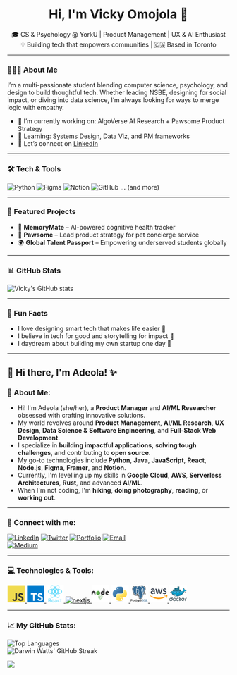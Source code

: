 <h1 align="center">Hi, I'm Vicky Omojola 👋</h1>

<p align="center">
  🎓 CS & Psychology @ YorkU | Product Management | UX & AI Enthusiast<br>
  💡 Building tech that empowers communities | 🇨🇦 Based in Toronto
</p>

---

### 👩🏾‍💻 About Me
I’m a multi-passionate student blending computer science, psychology, and design to build thoughtful tech. Whether leading NSBE, designing for social impact, or diving into data science, I’m always looking for ways to merge logic with empathy.

- 🔭 I’m currently working on: AlgoVerse AI Research + Pawsome Product Strategy
- 🌱 Learning: Systems Design, Data Viz, and PM frameworks
- 🤝 Let’s connect on [LinkedIn](https://www.linkedin.com/in/adeola-omojola/)

---

### 🛠️ Tech & Tools
![Python](https://img.shields.io/badge/-Python-333333?style=flat&logo=python)
![Figma](https://img.shields.io/badge/-Figma-333333?style=flat&logo=figma)
![Notion](https://img.shields.io/badge/-Notion-333333?style=flat&logo=notion)
![GitHub](https://img.shields.io/badge/-GitHub-333333?style=flat&logo=github)
... (and more)

---

### 🚀 Featured Projects
- 🧠 **MemoryMate** – AI-powered cognitive health tracker
- 🐾 **Pawsome** – Lead product strategy for pet concierge service
- 🌍 **Global Talent Passport** – Empowering underserved students globally

---

### 📊 GitHub Stats
![Vicky's GitHub stats](https://github-readme-stats.vercel.app/api?username=darwinwatts&show_icons=true&theme=tokyonight)

---

### 🌟 Fun Facts
- I love designing smart tech that makes life easier 🧠
- I believe in tech for good and storytelling for impact 📣
- I daydream about building my own startup one day 🚀
------

## 👋 Hi there, I'm Adeola! ✨

### 🚀 About Me:
-   Hi! I'm Adeola (she/her), a **Product Manager** and **AI/ML Researcher** obsessed with crafting innovative solutions.
-   My world revolves around **Product Management**, **AI/ML Research**, **UX Design**, **Data Science & Software Engineering**, and **Full-Stack Web Development**.
-   I specialize in **building impactful applications**, **solving tough challenges**, and contributing to **open source**.
-   My go-to technologies include **Python**, **Java**, **JavaScript**, **React**, **Node.js**, **Figma**, **Framer**, and **Notion**.
-   Currently, I'm levelling up my skills in **Google Cloud**, **AWS**, **Serverless Architectures**, **Rust**, and advanced **AI/ML**.
-   When I'm not coding, I'm **hiking**, **doing photography**, **reading**, or **working out**.

---

### 🤝 Connect with me:

[![LinkedIn](https://img.shields.io/badge/LinkedIn-0077B5?style=for-the-badge&logo=linkedin&logoColor=white)](https://www.linkedin.com/in/adeola-omojola/)
[![Twitter](https://img.shields.io/badge/Twitter-1DA1F2?style=for-the-badge&logo=twitter&logoColor=white)](https://twitter.com/deolatoo)
[![Portfolio](https://img.shields.io/badge/Portfolio-FF5722?style=for-the-badge)]((https://adeolatosin.notion.site/Adeola-Omojola-9be50f2f08b747a993ee1f8429f52203?source=copy_link)) 
[![Email](https://img.shields.io/badge/Email-D14836?style=for-the-badge&logo=gmail&logoColor=white)](mailto:adeolasworks@gmail.com) <br/>
[![Medium](https://img.shields.io/badge/Medium-12100E?style=for-the-badge&logo=medium&logoColor=white)](https://medium.com/@deolatoo)

---

### 💻 Technologies & Tools:
<!-- <a href="https://nodejs.org/" target="_blank" rel="noreferrer">
    <img src="https://raw.githubusercontent.com/devicons/devicon/master/icons/nodejs/nodejs-original.svg" alt="nodejs" width="40" height="40"/> </a> -->


<p align="left">
  <a href="https://developer.mozilla.org/en-US/docs/Web/JavaScript" target="_blank" rel="noreferrer">
    <img src="https://raw.githubusercontent.com/devicons/devicon/master/icons/javascript/javascript-original.svg" alt="javascript" width="40" height="40"/>
  </a>
  <a href="https://www.typescriptlang.org/" target="_blank" rel="noreferrer">
    <img src="https://raw.githubusercontent.com/devicons/devicon/master/icons/typescript/typescript-original.svg" alt="typescript" width="40" height="40"/>
  </a>
  <a href="https://react.dev/" target="_blank" rel="noreferrer">
    <img src="https://raw.githubusercontent.com/devicons/devicon/master/icons/react/react-original-wordmark.svg" alt="react" width="40" height="40"/>
  </a>
  <a href="https://nextjs.org/" target="_blank" rel="noreferrer">
    <img src="https://cdn.worldvectorlogo.com/logos/nextjs-2.svg" alt="nextjs" width="40" height="40"/>
  </a>
  <a href="https://nodejs.org/" target="_blank" rel="noreferrer">
    <img src="https://raw.githubusercontent.com/devicons/devicon/master/icons/nodejs/nodejs-original-wordmark.svg" alt="nodejs" width="40" height="40"/>
  </a>
  <a href="https://www.python.org" target="_blank" rel="noreferrer">
    <img src="https://raw.githubusercontent.com/devicons/devicon/master/icons/python/python-original.svg" alt="python" width="40" height="40"/>
  </a>
  <a href="https://www.postgresql.org" target="_blank" rel="noreferrer">
    <img src="https://raw.githubusercontent.com/devicons/devicon/master/icons/postgresql/postgresql-original-wordmark.svg" alt="postgresql" width="40" height="40"/>
  </a>
  <a href="https://aws.amazon.com" target="_blank" rel="noreferrer">
    <img src="https://raw.githubusercontent.com/devicons/devicon/master/icons/amazonwebservices/amazonwebservices-original-wordmark.svg" alt="aws" width="40" height="40"/>
  </a>
  <a href="https://www.docker.com/" target="_blank" rel="noreferrer">
    <img src="https://raw.githubusercontent.com/devicons/devicon/master/icons/docker/docker-original-wordmark.svg" alt="docker" width="40" height="40"/>
  </a>
  </p>

---

### 📈 My GitHub Stats:

<p align="left">
  <img src="https://github-readme-stats.vercel.app/api/top-langs/?username=darwinwatts&layout=compact&theme=dracula" alt="Top Languages" /><br/>
  <!-- <img src="https://github-readme-stats.vercel.app/api?username=darwinwatts&show_icons=true&theme=dracula" alt="Darwin Watts' GitHub Stats"/><br/> -->
  <img src="https://github-readme-streak-stats.herokuapp.com/?user=darwinwatts&theme=dracula" alt="Darwin Watts' GitHub Streak"/>
</p>


<p align="left">
  <img src="https://profile-counter.glitch.me/darwinwatts/count.svg" />
</p>



<!--
**darwinwatts/darwinwatts** is a ✨ _special_ ✨ repository because its `README.md` (this file) appears on your GitHub profile.

Here are some ideas to get you started:

- 🔭 I’m currently working on ...
- 🌱 I’m currently learning ...
- 👯 I’m looking to collaborate on ...
- 🤔 I’m looking for help with ...
- 💬 Ask me about ...
- 📫 How to reach me: ...
- 😄 Pronouns: ...
- ⚡ Fun fact: ...
-->
